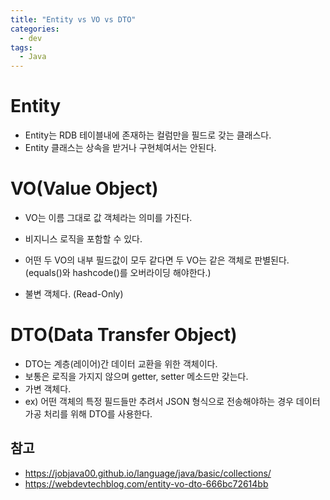 ```yaml
---
title: "Entity vs VO vs DTO"
categories:
  - dev
tags:
  - Java
---
```


# Entity

- Entity는 RDB 테이블내에 존재하는 컬럼만을 필드로 갖는 클래스다.
- Entity 클래스는 상속을 받거나 구현체여서는 안된다.

# VO(Value Object)

- VO는 이름 그대로 값 객체라는 의미를 가진다.
- 비지니스 로직을 포함할 수 있다.
- 어떤 두 VO의 내부 필드값이 모두 같다면 두 VO는 같은 객체로 판별된다. (equals()와 hashcode()를 오버라이딩 해야한다.)

- 불변 객체다. (Read-Only)

# DTO(Data Transfer Object)

- DTO는 계층(레이어)간 데이터 교환을 위한 객체이다.
- 보통은 로직을 가지지 않으며 getter, setter 메소드만 갖는다. 
- 가변 객체다.
- ex) 어떤 객체의 특정 필드들만 추려서 JSON 형식으로 전송해야하는 경우 데이터 가공 처리를 위해 DTO를 사용한다.

## 참고

- https://jobjava00.github.io/language/java/basic/collections/
- https://webdevtechblog.com/entity-vo-dto-666bc72614bb